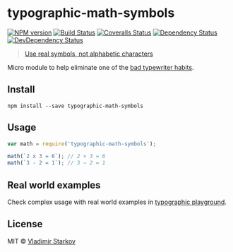 # typographic-math-symbols

[![NPM version][npm-image]][npm-url]
[![Build Status][travis-image]][travis-url]
[![Coveralls Status][coveralls-image]][coveralls-url]
[![Dependency Status][depstat-image]][depstat-url]
[![DevDependency Status][depstat-dev-image]][depstat-dev-url]

> [Use real symbols, not alphabetic characters][rtfm]

Micro module to help eliminate one of the [bad typewriter habits][habits].


## Install

```
npm install --save typographic-math-symbols
```


## Usage

```js
var math = require('typographic-math-symbols');

math(`2 x 3 = 6`); // 2 × 3 = 6
math(`3 - 2 = 1`); // 3 − 2 = 1
```


## Real world examples

Check complex usage with real world examples in [typographic playground][playground].

[playground]: https://github.com/matmuchrapna/typographic-playground


## License

MIT © [Vladimir Starkov](http://vstarkov.com/)

[rtfm]: http://practicaltypography.com/math-symbols.html
[habits]: http://practicaltypography.com/typewriter-habits.html

[npm-url]: https://npmjs.org/package/typographic-math-symbols
[npm-image]: http://img.shields.io/npm/v/typographic-math-symbols.svg

[travis-url]: https://travis-ci.org/matmuchrapna/typographic-math-symbols
[travis-image]: http://img.shields.io/travis/matmuchrapna/typographic-math-symbols.svg

[coveralls-url]: https://coveralls.io/r/matmuchrapna/typographic-math-symbols
[coveralls-image]: http://img.shields.io/coveralls/matmuchrapna/typographic-math-symbols.svg

[depstat-url]: https://david-dm.org/matmuchrapna/typographic-math-symbols
[depstat-image]: https://david-dm.org/matmuchrapna/typographic-math-symbols.svg

[depstat-dev-url]: https://david-dm.org/matmuchrapna/typographic-math-symbols
[depstat-dev-image]: https://david-dm.org/matmuchrapna/typographic-math-symbols/dev-status.svg
